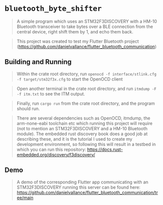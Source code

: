 # `bluetooth_byte_shifter`

> A simple program which uses an STM32F3DISCOVERY with a HM-10 Bluetooth transceiver to take bytes over a BLE connection from the central device, right shift them by 1, and echo them back.

> This project was created to test my Flutter Bluetooth project (https://github.com/danielvallance/flutter_bluetooth_communication)

## Building and Running

> Within the crate root directory, run ```openocd -f interface/stlink.cfg -f target/stm32f3x.cfg``` to start the OpenOCD client

> Open another terminal in the crate root directory, and run ```itmdump -F -f itm.txt``` to see the ITM output.

> Finally, run ```cargo run``` from the crate root directory, and the program should run.

> There are several dependencies such as OpenOCD, itmdump, the arm-none-eabi toolchain etc which running this project will require (not to mention an STM32F3DISCOVERY and a HM-10 Bluetooth module). The embedded rust discovery book does a good job at describing these, and it is the tutorial I used to create my development environment, so following this will result in a testbed in which you can run this repository: https://docs.rust-embedded.org/discovery/f3discovery/

## Demo

> A demo of the corresponding Flutter app communicating with an STM32F3DISCOVERY running this server can be found here: https://github.com/danielvallance/flutter_bluetooth_communication/tree/main
